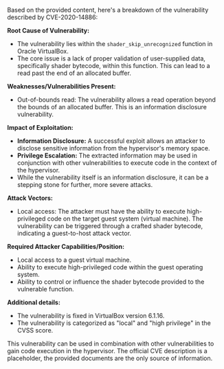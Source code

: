 Based on the provided content, here's a breakdown of the vulnerability described by CVE-2020-14886:

**Root Cause of Vulnerability:**
- The vulnerability lies within the `shader_skip_unrecognized` function in Oracle VirtualBox.
- The core issue is a lack of proper validation of user-supplied data, specifically shader bytecode, within this function. This can lead to a read past the end of an allocated buffer.

**Weaknesses/Vulnerabilities Present:**
- Out-of-bounds read: The vulnerability allows a read operation beyond the bounds of an allocated buffer. This is an information disclosure vulnerability.

**Impact of Exploitation:**
- **Information Disclosure:** A successful exploit allows an attacker to disclose sensitive information from the hypervisor's memory space.
- **Privilege Escalation:** The extracted information may be used in conjunction with other vulnerabilities to execute code in the context of the hypervisor.
- While the vulnerability itself is an information disclosure, it can be a stepping stone for further, more severe attacks.

**Attack Vectors:**
- Local access: The attacker must have the ability to execute high-privileged code on the target guest system (virtual machine). The vulnerability can be triggered through a crafted shader bytecode, indicating a guest-to-host attack vector.

**Required Attacker Capabilities/Position:**
- Local access to a guest virtual machine.
- Ability to execute high-privileged code within the guest operating system.
- Ability to control or influence the shader bytecode provided to the vulnerable function.

**Additional details:**

- The vulnerability is fixed in VirtualBox version 6.1.16.
- The vulnerability is categorized as "local" and "high privilege" in the CVSS score.

This vulnerability can be used in combination with other vulnerabilities to gain code execution in the hypervisor. The official CVE description is a placeholder, the provided documents are the only source of information.